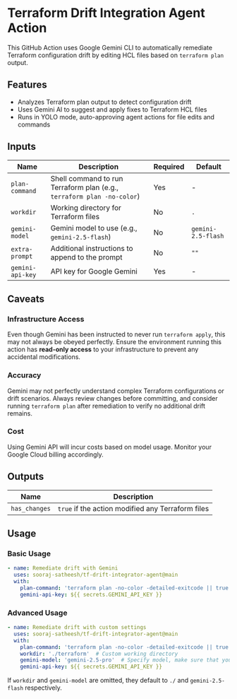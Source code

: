 # Terraform Drift Integration Agent Action

This GitHub Action uses Google Gemini CLI to automatically remediate Terraform configuration drift by editing HCL files based on `terraform plan` output.

## Features

- Analyzes Terraform plan output to detect configuration drift
- Uses Gemini AI to suggest and apply fixes to Terraform HCL files
- Runs in YOLO mode, auto-approving agent actions for file edits and commands


## Inputs

| Name          | Description                                                                 | Required | Default |
|---------------|-----------------------------------------------------------------------------|----------|---------|
| `plan-command`| Shell command to run Terraform plan (e.g., `terraform plan -no-color`) | Yes | - |
| `workdir`     | Working directory for Terraform files                                       | No      | `.`   |
| `gemini-model`| Gemini model to use (e.g., `gemini-2.5-flash`)                              | No      | `gemini-2.5-flash` |
| `extra-prompt`| Additional instructions to append to the prompt                              | No      | `""`  |
| `gemini-api-key` | API key for Google Gemini                                                  | Yes     | -     |

## Caveats

### Infrastructure Access

Even though Gemini has been instructed to never run `terraform apply`, this may not always be obeyed perfectly. Ensure the environment running this action has **read-only access** to your infrastructure to prevent any accidental modifications.

### Accuracy

Gemini may not perfectly understand complex Terraform configurations or drift scenarios. Always review changes before committing, and consider running `terraform plan` after remediation to verify no additional drift remains.

### Cost

Using Gemini API will incur costs based on model usage. Monitor your Google Cloud billing accordingly.


## Outputs

| Name          | Description                                                                 |
|---------------|-----------------------------------------------------------------------------|
| `has_changes` | `true` if the action modified any Terraform files                            |

## Usage

### Basic Usage

```yaml
- name: Remediate drift with Gemini
  uses: sooraj-satheesh/tf-drift-integrator-agent@main
  with:
    plan-command: 'terraform plan -no-color -detailed-exitcode || true'
    gemini-api-key: ${{ secrets.GEMINI_API_KEY }}
```

### Advanced Usage

```yaml
- name: Remediate drift with custom settings
  uses: sooraj-satheesh/tf-drift-integrator-agent@main
  with:
    plan-command: 'terraform plan -no-color -detailed-exitcode || true'
    workdir: './terraform'  # Custom working directory
    gemini-model: 'gemini-2.5-pro'  # Specify model, make sure that your API key has access to it
    gemini-api-key: ${{ secrets.GEMINI_API_KEY }}
```

If `workdir` and `gemini-model` are omitted, they default to `./` and `gemini-2.5-flash` respectively.
